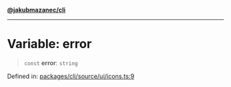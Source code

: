 [**@jakubmazanec/cli**](../../../../README.md)

---

# Variable: error

> `const` **error**: `string`

Defined in:
[packages/cli/source/ui/icons.ts:9](https://github.com/jakubmazanec/tools/blob/dccfe8e5cee218e88ff4db59e4bf460975897c58/packages/cli/source/ui/icons.ts#L9)
